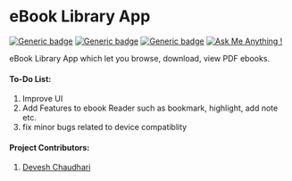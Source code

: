 # eBook Library App
[![Generic badge](https://img.shields.io/badge/Status-Pre_Alpha-orange.svg)](https://www.ephrine.in/)
[![Generic badge](https://img.shields.io/badge/Version-0.0.1-green.svg)](https://www.ephrine.in/)
[![Generic badge](https://img.shields.io/badge/License-Apache_License_2.0-green.svg)](https://github.com/ephrine/eBook-Library/blob/master/LICENSE)
[![Ask Me Anything !](https://img.shields.io/badge/Ask%20me-anything-1abc9c.svg)](https://www.facebook.com/deveshrx)


eBook Library App which let you browse, download, view PDF ebooks.

#### To-Do List:
1) Improve UI
2) Add Features to ebook Reader such as bookmark, highlight, add note etc.
3) fix minor bugs related to device compatiblity

#### Project Contributors:
1) [Devesh Chaudhari](https://github.com/DeveshRx)
